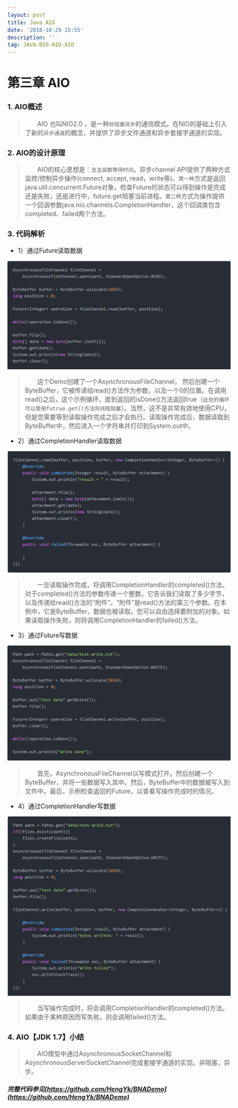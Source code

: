 ```yaml
---
layout: post
title: Java AIO
date: '2018-10-29 15:55'
description: ''
tag: JAVA-BIO-NIO-AIO
---
```


# 第三章  AIO

### 1. AIO概述

> &nbsp;&nbsp;&nbsp;&nbsp;&nbsp;&nbsp;&nbsp;AIO 也叫NIO2.0 ，是一种`非阻塞异步`的通信模式。在NIO的基础上引入了新的`异步通道`的概念，并提供了异步文件通道和异步套接字通道的实现。

### 2. AIO的设计原理

> &nbsp;&nbsp;&nbsp;&nbsp;&nbsp;&nbsp;&nbsp;AIO的核心思想是：`去主函数等待时间`。异步channel API提供了两种方式监控/控制异步操作(connect, accept, read，write等)。`第一种`方式是返回java.util.concurrent.Future对象，检查Future的状态可以得到操作是完成还是失败，还是进行中，future.get阻塞当前进程。`第二种`方式为操作提供一个回调参数java.nio.channels.CompletionHandler，这个回调类包含completed、failed两个方法。

### 3. 代码解析

* 1）通过Future读取数据

<img src="/images/post/future1.png" width="600px" height="">

> &nbsp;&nbsp;&nbsp;&nbsp;&nbsp;&nbsp;&nbsp;这个Demo创建了一个AsynchronousFileChannel， 然后创建一个ByteBuffer，它被传递给read()方法作为参数，以及一个0的位置。在调用read()之后，这个示例循环，直到返回的isDone()方法返回true（`此处的循环可以使用futrue.get()方法将线程阻塞`）。当然，这不是非常有效地使用CPU，但是您需要等到读取操作完成之后才会执行。读取操作完成后，数据读取到ByteBuffer中，然后进入一个字符串并打印到System.out中。

* 2）通过CompletionHandler读取数据

<img src="/images/post/completion1.png" width="600px" height="">

> &nbsp;&nbsp;&nbsp;&nbsp;&nbsp;&nbsp;&nbsp;一旦读取操作完成，将调用CompletionHandler的completed()方法。对于completed()方法的参数传递一个整数，它告诉我们读取了多少字节，以及传递给read()方法的“附件”。“附件”是read()方法的第三个参数。在本例中，它是ByteBuffer，数据也被读取。您可以自由选择要附加的对象。如果读取操作失败，则将调用CompletionHandler的failed()方法。

* 3）通过Future写数据

<img src="/images/post/future2.png" width="600px" height="">

> &nbsp;&nbsp;&nbsp;&nbsp;&nbsp;&nbsp;&nbsp;首先，AsynchronousFileChannel以写模式打开。然后创建一个ByteBuffer，并将一些数据写入其中。然后，ByteBuffer中的数据被写入到文件中。最后，示例检查返回的Future，以查看写操作完成时的情况。

* 4）通过CompletionHandler写数据

<img src="/images/post/completion2.png" width="600px" height="">

> &nbsp;&nbsp;&nbsp;&nbsp;&nbsp;&nbsp;&nbsp;当写操作完成时，将会调用CompletionHandler的completed()方法。如果由于某种原因而写失败，则会调用failed()方法。

### 4. AIO【JDK 1.7】小结

> &nbsp;&nbsp;&nbsp;&nbsp;&nbsp;&nbsp;&nbsp;AIO模型中通过AsynchronousSocketChannel和AsynchronousServerSocketChannel完成套接字通道的实现。非阻塞，异步。

##### *完整代码参见[https://github.com/HengYk/BNADemo](https://github.com/HengYk/BNADemo)*
